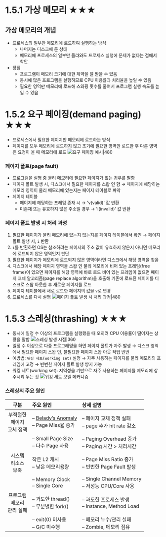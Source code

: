 # 1.5.1 가상 메모리 ★★★
## 가상 메모리의 개념
- 프로세스의 일부만 메모리에 로드하여 실행하는 방식
	- 나머지는 디스크에 둔 상태
	- 메모리에 프로세스의 일부만 올라와도 프로세스 실행에 문제가 없다는 점에서 착안
- 장점
	- 프로그램이 메모리 크기에 대한 제약을 덜 받을 수 있음
	- 동시에 많은 프로그램을 실행하므로 CPU 이용률과 처리율을 높일 수 있음
	- 필요한 영역만 메모리에 로드해 스와핑 횟수를 줄여서 프로그램 실행 속도를 높일 수 있음

# 1.5.2 요구 페이징(demand paging) ★★★
- 프로세스에서 필요한 페이지만 메모리에 로드하는 방식
- 페이지를 모두 메모리에 로드하지 않고 초기에 필요한 영역만 로드한 후 다른 영역은 요청이 올 때 메모리에 로드
  ![요구 페이징 예시|480](https://i.imgur.com/NpXF6gi.png)

### 페이지 폴트(page fault)
- 프로그램을 실행 중 물리 메모리에 필요한 페이지가 없는 경우를 말함
- 페이지 폴트 발생 시, 디스크에서 필요한 페이지를 스왑 인 함 → 페이지에 해당하는 메모리 영역이 물리 메모리에 있는지는 페이지 테이블로 파악
- 페이지 테이블
  - 페이지에 해당하는 프레임 존재 시 → 'v(valid)' 값 반환
  - 미존재 또는 유효하지 않은 주소일 경우 → 'i(invalid)' 값 반환
  
### 페이지 폴트 발생 시 처리 과정
1. 필요한 페이지가 물리 메모리에 있는지 없는지를 페이지 테이블에서 확인 → 페이지 폴트 발생 시, `i` 반환
2. `i`를 반환하면 OS는 참조하려는 페이지의 주소 값이 유효하지 않은지 아니면 메모리에 로드되지 않은 영역인지 판단
3. 필요한 페이지가 메모리에 로드되지 않은 영역이라면 디스크에서 해당 영역을 찾음
4. 디스크에서 해당 페이지 영역을 스왑 인
물리 메모리에 비어 있는 프레임(free frame)이 있으면 페이지를 해당 영역에 바로 로드
비어 있는 프레임이 없으면 페이지 교체 알고리즘(page replace algorithm)을 호출해 기존에 로드된 페이지를 디스크로 스왑 아웃한 후 새로운 페이지를 로드
5. 페이지 테이블에서 새로 로드한 페이지의 값을 `v`로 변경
6. 프로세스를 다시 실행
![페이지 폴트 발생 시 처리 과정|480](https://i.imgur.com/CBmfHfu.png)

# 1.5.3 스레싱(thrashing) ★★★
- 동시에 일정 수 이상의 프로그램을 실행했을 때 오히려 CPU 이용률이 떨어지는 상황을 말함
  ![스레싱 발생 시점|360](https://i.imgur.com/9FjJOPp.png)
- 일정 수 이상으로 다중 프로그래밍을 하면 페이지 폴트가 자주 발생 → 디스크 영역에서 필요한 페이지 스왑 인, 불필요한 페이지 스왑 아웃 작업 빈번
- 예방법: `워킹 세트(working set)` 설정 → 자주 사용하는 페이지를 물리 메모리의 프레임에 고정 → 빈번한 페이지 폴트 발생 방지 가능
- 워킹 세트(working set): 지역성을 기반으로 자주 사용하는 페이지를 메모리에 상주시켜 두는 것
  ![워킹 세트 모델 메커니즘](https://i.imgur.com/bOJxf64.png)
### 스레싱의 주요 원인
|           구분           | 주요 원인                                                                                                                                                          | 상세 설명                                          |
| :--------------------: | :------------------------------------------------------------------------------------------------------------------------------------------------------------- | :--------------------------------------------- |
| 부적절한 <br>페이지 <br>교체 정책 | – [Belady’s Anomaly](https://blog.skby.net/%eb%a9%94%eb%aa%a8%eb%a6%ac-%ed%8e%98%ec%9d%b4%ec%a7%80-%ea%b5%90%ec%b2%b4%ea%b8%b0%eb%b2%95/)  <br>– Page Miss율 증가 | – 페이지 교체 정책 실패  <br>– page 추가 hit rate 감소      |
|                        | – Small Page Size  <br>– 다수 Page 사용                                                                                                                            | – Paging Overhead 증가  <br>– Paging 시간 > 처리시간   |
|  시스템  <br>리소스  <br>부족  | 작은 L2 캐시  <br>– 낮은 메모리용량                                                                                                                                       | – Page Miss Ratio 증가  <br>– 빈번한 Page Fault 발생  |
|                        | – Memory Clock  <br>– Single Core                                                                                                                              | – Single Channel Memory  <br>– 저성능 CPU/Core 사용 |
| 프로그램 <br>메모리 <br>관리 실패 | – 과도한 thread()  <br>– 무분별한 fork()                                                                                                                              | – 과도한 프로세스 발생  <br>– Instance, Method Load     |
|                        | – exit(0) 미사용  <br>– G/C 미수행                                                                                                                                   | – 메모리 누수/관리 실패  <br>– Zombie, 메모리 점유           |
